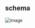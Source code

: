   ## schema

![image](https://github.com/piviich/db_practice/assets/144881369/49edb3c5-c76b-4d0e-bd7b-bae4731c7c37)



